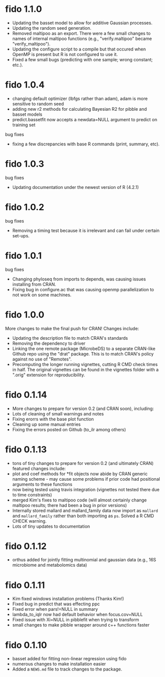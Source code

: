 # fido 1.1.0

* Updating the basset model to allow for additive Gaussian processes.
* Updating the random seed generation.
* Removed maltipoo as an export. There were a few small changes to names of internal maltipoo functions (e.g., "verify.maltipoo" became "verify_maltipoo").
* Updating the configure script to a compile but that occured when OpenMP is present but R is not configured to use it.
* Fixed a few small bugs (predicting with one sample; wrong constant; etc.).

# fido 1.0.4

* changing default optimizer (lbfgs rather than adam), adam is more sensitive to random seed
* adding new r2 methods for calculating Bayesian R2 for pibble and basset models
* predict.bassetfit now accepts a newdata=NULL argument to predict on training set

bug fixes

* fixing a few discrepancies with base R commands (print, summary, etc).


# fido 1.0.3

bug fixes

* Updating documentation under the newest version of R (4.2.1)

# fido 1.0.2

bug fixes

* Removing a timing test because it is irrelevant and can fail under certain set-ups.

# fido 1.0.1

bug fixes 

* Changing phyloseq from imports to depends, was causing issues installing from CRAN. 
* Fixing bug in configure.ac that was causing openmp parallelization to not work on some machines. 

# fido 1.0.0

More changes to make the final push for CRAN! Changes include:

* Updating the description file to match CRAN's standards
* Removing the dependency to driver
* Linking the one remote package (MicrobeDS) to a separate CRAN-like Github repo using the "drat" package. This is to match CRAN's policy against no use of "Remotes".
* Precomputing the longer running vignettes, cutting R CMD check times in half. The original vignettes can be found in the vignettes folder with a ".orig" extension for reproducibility.

# fido 0.1.14

* More changes to prepare for version 0.2 (and CRAN soon), including:
* Lots of cleaning of small warnings and notes
* Fixing erorrs with the base plot function
* Cleaning up some manual entries
* Fixing the errors posted on Github (to_ilr among others)

# fido 0.1.13

* tons of tiny changes to prepare for version 0.2 (and ultimately CRAN) featured changes include:
* plot and coef methods for *fit objects now abide by CRAN generic naming scheme - may cause
  some problems if prior code had positional arguments to these functions
* now being tested using travis integration (vignettes not tested there due to time constraints)
* merged Kim's fixes to maltipoo code (will almost certainly change maltipoo results; there
  had been a bug in prior versions)
* Internally stored mallard and mallard_family data now import as `mallard` and `mallard_family` 
  rather than both importing as `ps`. Solved a R CMD CHECK warning. 
* Lots of tiny updates to documentation 

# fido 0.1.12

* orthus added for jointly fitting multinomial and gaussian data (e.g., 16S microbiome and metabolomics data)

# fido 0.1.11

* Kim fixed windows installation problems (Thanks Kim!)
* Fixed bug in predict that was effecting ppc
* Fixed error when pars!=NULL in summary
* lambda_to_iqlr now had default behavior when focus.cov=NULL
* Fixed issue with Xi=NULL in pibblefit when trying to transform
* small changes to make pibble wrapper around c++ functions faster

# fido 0.1.10

* basset added for fitting non-linear regression using fido
* numerous changes to make installation easier
* Added a `NEWS.md` file to track changes to the package.
